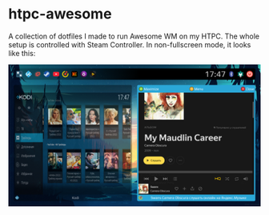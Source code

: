 htpc-awesome
============

A collection of dotfiles I made to run Awesome WM on my HTPC. The whole setup
is controlled with Steam Controller. In non-fullscreen mode, it looks like
this:

![htpc-awesome overview](https://raw.githubusercontent.com/NikitaKarnauhov/htpc-awesome/master/htpc-awesome.png)
